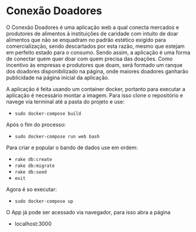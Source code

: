 # Conexão Doadores 

O Conexão Doadores é uma aplicação web a qual conecta mercados e produtores de alimentos à instituições de 
caridade com intuito de doar alimentos que não se enquadram no padrão estético exigido para comercialização,
sendo descartados por esta razão, mesmo que estejam em perfeito estado para o consumo. Sendo assim, a 
aplicação é uma forma de conectar quem quer doar com quem precisa das doações. Como incentivo às empresas e 
produtores que doam, será formado um ranque dos doadores disponibilizado na página, onde maiores doadores 
ganharão publicidade na página inicial da aplicação.


A aplicação é feita usando um container docker, portanto para executar a aplicação é necessário
montar a imagem. Para isso clone o repositório e navege via terminal até a pasta do projeto e use:

* `sudo docker-compose build`

Após o fim do processo:

* `sudo docker-compose run web bash`

Para criar e popular o bando de dados use em ordem:

* `rake db:create` 
* `rake db:migrate`
* `rake db:seed`
* `exit`

Agora é so executar:

* `sudo docker-compose up`

O App já pode ser acessado via navegador, para isso abra a página 

* localhost:3000
